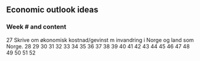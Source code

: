 ## Economic outlook ideas
### Week # and content  
27 Skrive om økonomisk kostnad/gevinst m invandring i Norge og land som Norge.
28
29
30
31
32
33
34
35
36
37
38
39
40
41
42
43
44
45
46
47
48
49
50
51
52
